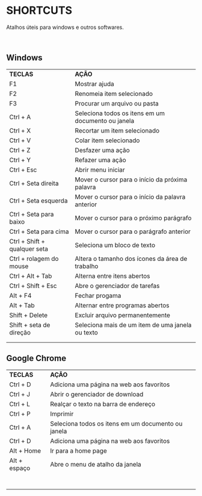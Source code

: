 # SHORTCUTS
Atalhos úteis para windows e outros softwares.

<br>

## Windows

<table>
    <tr>
        <td><b>TECLAS</b></td>
        <td><b>AÇÃO</b></td>
    </tr>
    <tr>
        <td>F1</td>
        <td>Mostrar ajuda</td>
    </tr>
    <tr>
        <td>F2</td>
        <td>Renomeia item selecionado</td>
    </tr>
    <tr>
        <td>F3</td>
        <td>Procurar um arquivo ou pasta</td>
    </tr>
    <tr>
        <td>Ctrl + A</td>
        <td>Seleciona todos os itens em um documento ou janela</td>
    </tr>
    <tr>
        <td>Ctrl + X</td>
        <td>Recortar um item selecionado</td>
    </tr>
  <tr>
        <td>Ctrl + V</td>
        <td>Colar item selecionado</td>
    </tr>
  <tr>
        <td>Ctrl + Z</td>
        <td>Desfazer uma ação</td>
    </tr>
  <tr>
        <td>Ctrl + Y</td>
        <td>Refazer uma ação</td>
    </tr>
  <tr>
        <td>Ctrl + Esc</td>
        <td>Abrir menu iniciar</td>
    </tr>
  <tr>
        <td>Ctrl + Seta direita</td>
        <td>Mover o cursor para o início da próxima palavra</td>
    </tr>
  <tr>
        <td>Ctrl + Seta esquerda</td>
        <td>Mover o cursor para o início da palavra anterior</td>
    </tr>
  <tr>
        <td>Ctrl + Seta para baixo</td>
        <td>Mover o cursor para o próximo parágrafo</td>
    </tr>
  <tr>
        <td>Ctrl + Seta para cima</td>
        <td>Mover o cursor para o parágrafo anterior</td>
    </tr>
  <tr>
        <td>Ctrl + Shift + qualquer seta</td>
        <td>Seleciona um bloco de texto</td>
    </tr>
  <tr>
        <td>Ctrl + rolagem do mouse</td>
        <td>Altera o tamanho dos ícones da área de trabalho</td>
    </tr>
  <tr>
        <td>Ctrl + Alt + Tab</td>
        <td>Alterna entre itens abertos</td>
    </tr>
  <tr>
        <td>Ctrl + Shift + Esc</td>
        <td>Abre o gerenciador de tarefas</td>
    </tr>
  <tr>
        <td>Alt + F4</td>
        <td>Fechar progama</td>
    </tr>
  <tr>
        <td>Alt + Tab</td>
        <td>Alternar entre programas abertos</td>
    </tr>
    <tr>
        <td>Shift + Delete</td>
        <td>Excluir arquivo permanentemente</td>
    </tr>
    <tr>
        <td>Shift + seta de direção</td>
        <td>Seleciona mais de um item de uma janela ou texto</td>
    </tr>
    <tr>
        <td></td>
        <td></td>
    </tr>
    <tr>
        <td></td>
        <td></td>
    </tr>
</table>

## Google Chrome

<table>
    <tr>
        <td><b>TECLAS</b></td>
        <td><b>AÇÃO</b></td>
    </tr>
    <tr>
        <td>Ctrl + D</td>
        <td>Adiciona uma página na web aos favoritos</td>
    </tr>
    <tr>
        <td>Ctrl + J</td>
        <td>Abrir o gerenciador de download</td>
    </tr>
    <tr>
        <td>Ctrl + L</td>
        <td>Realçar o texto na barra de endereço</td>
    </tr>
    <tr>
        <td>Ctrl + P</td>
        <td>Imprimir</td>
    </tr>
    <tr>
        <td>Ctrl + A</td>
        <td>Seleciona todos os itens em um documento ou janela</td>
    </tr>
    <tr>
        <td>Ctrl + D</td>
        <td>Adiciona uma página na web aos favoritos</td>
    </tr>
  <tr>
        <td>Alt + Home</td>
        <td>Ir para a home page</td>
    </tr>
  <tr>
        <td>Alt + espaço</td>
        <td>Abre o menu de atalho da janela</td>
    </tr>
  <tr>
        <td></td>
        <td></td>
    </tr>
  <tr>
        <td></td>
        <td></td>
    </tr>
  <tr>
        <td></td>
        <td></td>
    </tr>
  <tr>
        <td></td>
        <td></td>
    </tr>
  <tr>
        <td></td>
        <td></td>
    </tr>
  <tr>
        <td></td>
        <td></td>
    </tr>
  <tr>
        <td></td>
        <td></td>
    </tr>
</table>
